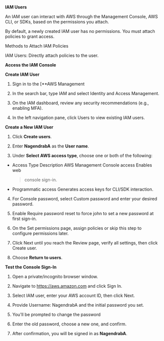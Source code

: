 **IAM Users**

An IAM user can interact with AWS through the Management Console, AWS
CLI, or SDKs, based on the permissions you attach.

By default, a newly created IAM user has no permissions. You must attach
policies to grant access.

Methods to Attach IAM Policies

IAM Users: Directly attach policies to the user.

**Access the IAM Console**

**Create IAM User**

1.  Sign in to the [**AWS Management
   

2.  In the search bar, type IAM and select Identity and Access
    Management.



3.  On the IAM dashboard, review any security recommendations (e.g.,
    enabling MFA).



4.  In the left navigation pane, click Users to view existing IAM users.


**Create a New IAM User**

1.  Click **Create users**.



2.  Enter **NagendrabA** as the **User name**.



3.  Under **Select AWS access type**, choose one or both of the
    following:

-   Access Type Description AWS Management Console access Enables web
    > console sign-in.

-   Programmatic access Generates access keys for CLI/SDK interaction.


4.  For Console password, select Custom password and enter your desired
    password.



5.  Enable Require password reset to force john to set a new password at
    first sign-in.



6.  On the Set permissions page, assign policies or skip this step to
    configure permissions later.


7.  Click Next until you reach the Review page, verify all settings,
    then click Create user.



8.  Choose **Return to users**.



**Test the Console Sign-In**

1.  Open a private/incognito browser window.

2.  Navigate to https://aws.amazon.com and click Sign In.

3.  Select IAM user, enter your AWS account ID, then click Next.

4.  Provide Username: NagendrabA and the initial password you set.

5.  You'll be prompted to change the password

6.  Enter the old password, choose a new one, and confirm.

7.  After confirmation, you will be signed in as **NagendrabA**.
